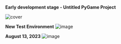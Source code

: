 **Early development stage - Untitled PyGame Project**

![cover](https://github.com/castilloglenn/untitled_pygame/assets/55197203/7dff499f-a502-489f-921d-e01f8217da37)

**New Test Environment**
![image](https://github.com/castilloglenn/untitled_pygame/assets/55197203/0868fe2c-5eaa-43d1-ae0a-b5d2b1f64b66)

**August 13, 2023**
![image](https://github.com/castilloglenn/untitled_pygame/assets/55197203/7f513b53-171f-4c4f-a5d6-84f5b8a1ea2f)
